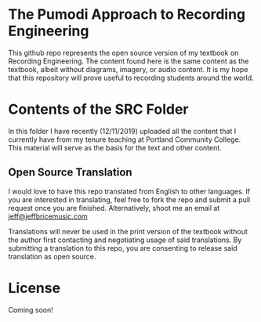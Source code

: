# The Pumodi Approach to Recording Engineering

This github repo represents the open source version of my textbook on Recording Engineering. The content found here is the same content as the textbook, albeit without diagrams, imagery, or audio content. It is my hope that this repository will prove useful to recording students around the world.

# Contents of the SRC Folder

In this folder I have recently (12/11/2019) uploaded all the content that I currently have from my tenure teaching at Portland Community College. This material will serve as the basis for the text and other content.

## Open Source Translation

I would love to have this repo translated from English to other languages. If you are interested in translating, feel free to fork the repo and submit a pull request once you are finished. Alternatively, shoot me an email at jeff@jeffbricemusic.com

Translations will never be used in the print version of the textbook without the author first contacting and negotiating usage of said translations. By submitting a translation to this repo, you are consenting to release said translation as open source.

# License

Coming soon!
